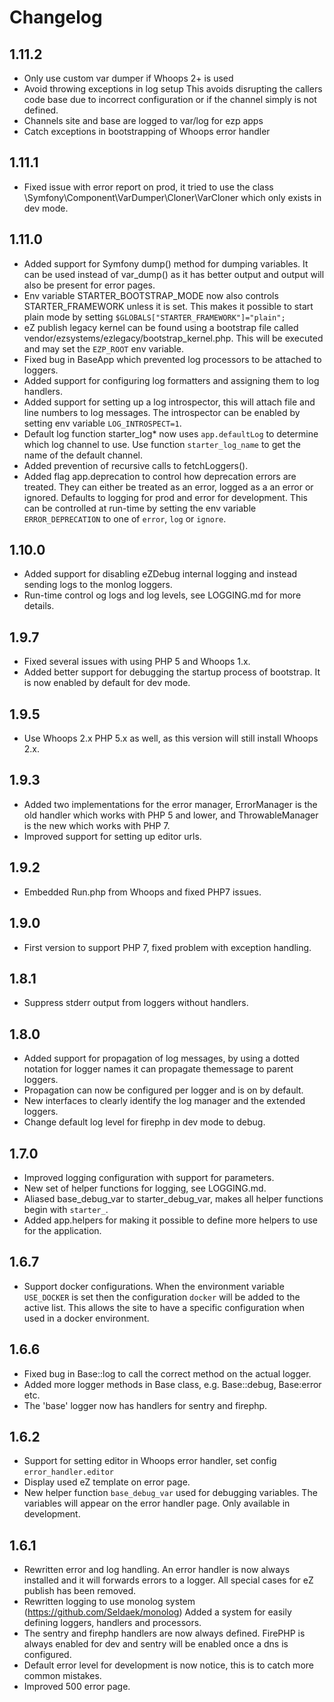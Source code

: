 # Changelog

## 1.11.2

- Only use custom var dumper if Whoops 2+ is used
- Avoid throwing exceptions in log setup
  This avoids disrupting the callers code base due to incorrect
  configuration or if the channel simply is not defined.
- Channels site and base are logged to var/log for ezp apps
- Catch exceptions in bootstrapping of Whoops error handler

## 1.11.1

- Fixed issue with error report on prod, it tried to use the class
  \Symfony\Component\VarDumper\Cloner\VarCloner which only exists
  in dev mode.

## 1.11.0

- Added support for Symfony dump() method for dumping variables.
  It can be used instead of var_dump() as it has better output
  and output will also be present for error pages.
- Env variable STARTER_BOOTSTRAP_MODE now also controls
  STARTER_FRAMEWORK unless it is set. This makes it possible to
  start plain mode by setting `$GLOBALS["STARTER_FRAMEWORK"]="plain";`
- eZ publish legacy kernel can be found using a bootstrap file called
  vendor/ezsystems/ezlegacy/bootstrap_kernel.php.
  This will be executed and may set the `EZP_ROOT` env variable.
- Fixed bug in BaseApp which prevented log processors to be attached
  to loggers.
- Added support for configuring log formatters and assigning them
  to log handlers.
- Added support for setting up a log introspector, this will attach
  file and line numbers to log messages. The introspector can be
  enabled by setting env variable `LOG_INTROSPECT=1`.
- Default log function starter_log* now uses `app.defaultLog` to
  determine which log channel to use. Use function
  `starter_log_name` to get the name of the default channel.
- Added prevention of recursive calls to fetchLoggers().
- Added flag app.deprecation to control how deprecation errors are
  treated. They can either be treated as an error, logged as a
  an error or ignored. Defaults to logging for prod and error for
  development.
  This can be controlled at run-time by setting the env variable
  `ERROR_DEPRECATION` to one of `error`, `log` or `ignore`.
  

## 1.10.0

- Added support for disabling eZDebug internal logging and instead
  sending logs to the monlog loggers.
- Run-time control og logs and log levels, see LOGGING.md for more
  details.

## 1.9.7

- Fixed several issues with using PHP 5 and Whoops 1.x.
- Added better support for debugging the startup process of bootstrap.
  It is now enabled by default for dev mode.

## 1.9.5

- Use Whoops 2.x PHP 5.x as well, as this version will still install
  Whoops 2.x.

## 1.9.3

- Added two implementations for the error manager, ErrorManager is the
  old handler which works with PHP 5 and lower, and ThrowableManager is
  the new which works with PHP 7.
- Improved support for setting up editor urls.

## 1.9.2

- Embedded Run.php from Whoops and fixed PHP7 issues.

## 1.9.0

- First version to support PHP 7, fixed problem with exception handling.

## 1.8.1

- Suppress stderr output from loggers without handlers.

## 1.8.0

- Added support for propagation of log messages, by using a dotted notation for logger
  names it can propagate themessage to parent loggers.
- Propagation can now be configured per logger and is on by default.
- New interfaces to clearly identify the log manager and the
  extended loggers.
- Change default log level for firephp in dev mode to debug.


## 1.7.0

- Improved logging configuration with support for parameters.
- New set of helper functions for logging, see LOGGING.md.
- Aliased base_debug_var to starter_debug_var, makes all helper
  functions begin with `starter_`.
- Added app.helpers for making it possible to define more helpers
  to use for the application.

## 1.6.7

- Support docker configurations. When the environment variable `USE_DOCKER` is set
  then the configuration `docker` will be added to the active list.
  This allows the site to have a specific configuration when used in a docker
  environment.

## 1.6.6

- Fixed bug in Base::log to call the correct method on the actual logger.
- Added more logger methods in Base class, e.g. Base::debug, Base:error etc.
- The 'base' logger now has handlers for sentry and firephp.

## 1.6.2

- Support for setting editor in Whoops error handler, set config `error_handler.editor`
- Display used eZ template on error page.
- New helper function `base_debug_var` used for debugging variables.
  The variables will appear on the error handler page.
  Only available in development.


## 1.6.1

- Rewritten error and log handling. An error handler is now always installed
  and it will forwards errors to a logger. All special cases for eZ publish has
  been removed.
- Rewritten logging to use monolog system (https://github.com/Seldaek/monolog)
  Added a system for easily defining loggers, handlers and processors.
- The sentry and firephp handlers are now always defined. FirePHP is always
  enabled for dev and sentry will be enabled once a dns is configured.
- Default error level for development is now notice, this is to catch more
  common mistakes.
- Improved 500 error page.
